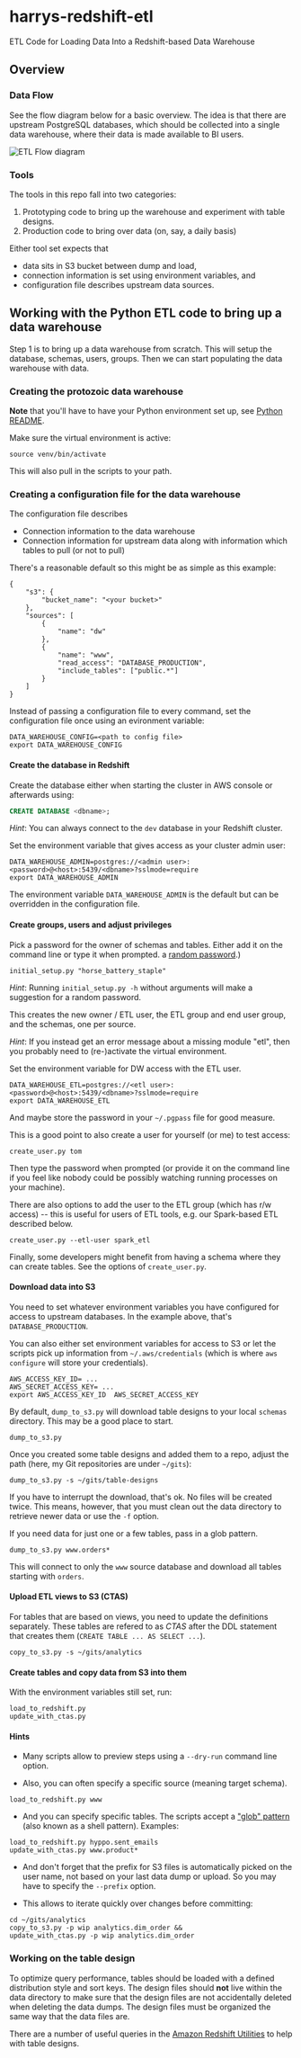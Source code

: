 # harrys-redshift-etl

ETL Code for Loading Data Into a Redshift-based Data Warehouse

## Overview

### Data Flow

See the flow diagram below for a basic overview.
The idea is that there are upstream PostgreSQL databases, which should be collected
into a single data warehouse, where their data is made available to BI users.

![ETL Flow diagram](/doc/etl_flow.png)

### Tools

The tools in this repo fall into two categories:

1. Prototyping code to bring up the warehouse and experiment with table designs.
2. Production code to bring over data (on, say, a daily basis)

Either tool set expects that
* data sits in S3 bucket between dump and load,
* connection information is set using environment variables, and
* configuration file describes upstream data sources.

## Working with the Python ETL code to bring up a data warehouse

Step 1 is to bring up a data warehouse from scratch.
This will setup the database, schemas, users, groups.
Then we can start populating the data warehouse with data.

### Creating the protozoic data warehouse

**Note** that you'll have to have your Python environment set up,
see [Python README](python/README.md).

Make sure the virtual environment is active:
```shell
source venv/bin/activate
```
This will also pull in the scripts to your path.

### Creating a configuration file for the data warehouse

The configuration file describes
* Connection information to the data warehouse
* Connection information for upstream data along with information
  which tables to pull (or not to pull)

There's a reasonable default so this might be as simple as this example:
```
{
    "s3": {
        "bucket_name": "<your bucket>"
    },
    "sources": [
        {
            "name": "dw"
        },
        {
            "name": "www",
            "read_access": "DATABASE_PRODUCTION",
            "include_tables": ["public.*"]
        }
    ]
}
```

Instead of passing a configuration file to every command, set
the configuration file once using an evironment variable:
```shell
DATA_WAREHOUSE_CONFIG=<path to config file>
export DATA_WAREHOUSE_CONFIG
```

#### Create the database in Redshift

Create the database either when starting the cluster in AWS console
or afterwards using:
```sql
CREATE DATABASE <dbname>;
```
_Hint_: You can always connect to the `dev` database in your Redshift cluster.


Set the environment variable that gives access as your cluster admin user:
```shell
DATA_WAREHOUSE_ADMIN=postgres://<admin user>:<password>@<host>:5439/<dbname>?sslmode=require
export DATA_WAREHOUSE_ADMIN
```

The environment variable `DATA_WAREHOUSE_ADMIN` is the default but can be
overridden in the configuration file.

#### Create groups, users and adjust privileges

Pick a password for the owner of schemas and tables.
Either add it on the command line or type it when prompted.
a [random password](https://xkcd.com/936/).)
```shell
initial_setup.py "horse_battery_staple"
```
_Hint_: Running `initial_setup.py -h` without arguments will make a suggestion
for a random password.

This creates the new owner / ETL user, the ETL group and end user group, and
the schemas, one per source.

_Hint_: If you instead get an error message about a missing module "etl", then you
probably need to (re-)activate the virtual environment.

Set the environment variable for DW access with the ETL user.
```shell
DATA_WAREHOUSE_ETL=postgres://<etl user>:<password>@<host>:5439/<dbname>?sslmode=require
export DATA_WAREHOUSE_ETL
```
And maybe store the password in your `~/.pgpass` file for good measure.

This is a good point to also create a user for yourself (or me) to test access:
```shell
create_user.py tom
```
Then type the password when prompted (or provide it on the command line if you
feel like nobody could be possibly watching running processes on your machine).

There are also options to add the user to the ETL group (which has r/w access) --
this is useful for users of ETL tools, e.g. our Spark-based ETL described below.
```shell
create_user.py --etl-user spark_etl
```

Finally, some developers might benefit from having a schema where they can
create tables.  See the options of `create_user.py`.

#### Download data into S3

You need to set whatever environment variables you have configured for access to
upstream databases. In the example above, that's `DATABASE_PRODUCTION`.

You can also either set environment variables for access to S3 or let the scripts
pick up information from `~/.aws/credentials` (which is where `aws configure`
will store your credentials).
```shell
AWS_ACCESS_KEY_ID= ...
AWS_SECRET_ACCESS_KEY= ...
export AWS_ACCESS_KEY_ID  AWS_SECRET_ACCESS_KEY
```

By default, `dump_to_s3.py` will download table designs to your local
`schemas` directory.  This may be a good place to start.
```shell
dump_to_s3.py
```

Once you created some table designs and added them to a repo,
adjust the path (here, my Git repositories are under `~/gits`):
```shell
dump_to_s3.py -s ~/gits/table-designs
```

If you have to interrupt the download, that's ok.  No files will be created twice.
This means, however, that you must clean out the data directory to retrieve newer
data or use the `-f` option.

If you need data for just one or a few tables, pass in a glob pattern.
```shell
dump_to_s3.py www.orders*
```
This will connect to only the `www` source database and download all tables
starting with `orders`.

#### Upload ETL views to S3 (CTAS)

For tables that are based on views, you need to update the definitions
separately.  These tables are refered to as *CTAS* after the DDL statement
that creates them (`CREATE TABLE ... AS SELECT ...`).

```shell
copy_to_s3.py -s ~/gits/analytics
```

#### Create tables and copy data from S3 into them

With the environment variables still set, run:
```shell
load_to_redshift.py
update_with_ctas.py
```

#### Hints

* Many scripts allow to preview steps using a `--dry-run` command line option.

* Also, you can often specify a specific source (meaning target schema).
```shell
load_to_redshift.py www
```

* And you can specify specific tables.  The scripts accept
  a ["glob" pattern](https://en.wikipedia.org/wiki/Glob_(programming))
  (also known as a shell pattern).  Examples:
```shell
load_to_redshift.py hyppo.sent_emails
update_with_ctas.py www.product*
```

* And don't forget that the prefix for S3 files is automatically picked on the
  user name, not based on your last data dump or upload. So you may have to
  specify the `--prefix` option.

* This allows to iterate quickly over changes before committing:
```shell
cd ~/gits/analytics
copy_to_s3.py -p wip analytics.dim_order &&
update_with_ctas.py -p wip analytics.dim_order
```

### Working on the table design

To optimize query performance, tables should be loaded with a defined
distribution style and sort keys. The design files should **not** live
within the data directory to make sure that the design files are not
accidentally deleted when deleting the data dumps. The design files
must be organized the same way that the data files are.

There are a number of useful queries in the
[Amazon Redshift Utilities](https://github.com/awslabs/amazon-redshift-utils)
to help with table designs.
